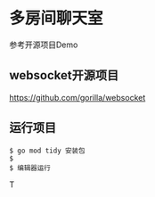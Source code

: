 # 多房间聊天室

参考开源项目Demo

websocket开源项目
---
https://github.com/gorilla/websocket

运行项目
---

    $ go mod tidy 安装包
    $
    $ 编辑器运行

T
